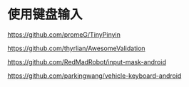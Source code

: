 # 使用键盘输入

https://github.com/promeG/TinyPinyin

https://github.com/thyrlian/AwesomeValidation

https://github.com/RedMadRobot/input-mask-android

https://github.com/parkingwang/vehicle-keyboard-android
